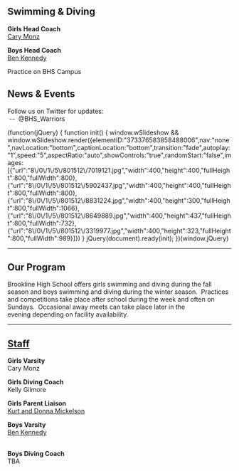 **Swimming & Diving**
---------------------

**Girls** **Head Coach**  
[Cary Monz](mailto:carymarymonz456@gmail.com)  
  
  

**Boys Head Coach**  
[Ben Kennedy](mailto:BeKennedy44@gmail.com)  
  

  
Practice on BHS Campus

News & Events
-------------

Follow us on Twitter for updates:  
 --  @BHS\_Warriors

(function(jQuery) {
function init() { window.wSlideshow && window.wSlideshow.render({elementID:"373376583858488006",nav:"none",navLocation:"bottom",captionLocation:"bottom",transition:"fade",autoplay:"1",speed:"5",aspectRatio:"auto",showControls:"true",randomStart:"false",images:\[{"url":"8\\/0\\/1\\/5\\/801512\\/7019121.jpg","width":400,"height":400,"fullHeight":800,"fullWidth":800},{"url":"8\\/0\\/1\\/5\\/801512\\/5902437.jpg","width":400,"height":400,"fullHeight":800,"fullWidth":800},{"url":"8\\/0\\/1\\/5\\/801512\\/8831224.jpg","width":400,"height":300,"fullHeight":800,"fullWidth":1066},{"url":"8\\/0\\/1\\/5\\/801512\\/8649889.jpg","width":400,"height":437,"fullHeight":800,"fullWidth":732},{"url":"8\\/0\\/1\\/5\\/801512\\/3319977.jpg","width":400,"height":323,"fullHeight":800,"fullWidth":989}\]}) }
jQuery(document).ready(init);
})(window.jQuery)

* * *

Our Program
-----------

Brookline High School offers girls swimming and diving during the fall season and boys swimming and diving during the winter season.  Practices and competitions take place after school during the week and often on Sundays.  Occasional away meets can take place later in the evening depending on facility availability.

* * *

[Staff](/)
----------

**Girls Varsity**  
Cary Monz  
  
  
**Girls Diving Coach**  
Kelly Gilmore  
  
**Girls Parent Liaison**  
[Kurt and Donna Mickelson](mailto:kurt.mickelson@gmail.com)

**Boys Varsity**  
[Ben Kennedy](mailto:BeKennedy44@gmail.com)  
  
​  
**Boys Diving Coach**  
TBA